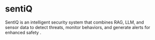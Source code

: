# sentiQ
SentIQ is an intelligent security system that combines RAG, LLM, and sensor data to detect threats, monitor behaviors, and generate alerts for enhanced safety .
